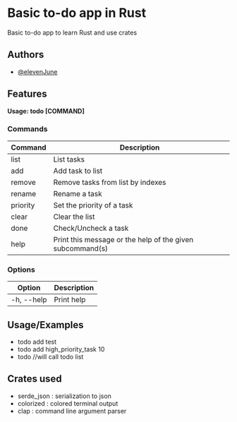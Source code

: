 
# Basic to-do app in Rust

Basic to-do app to learn Rust and use crates


## Authors

- [@elevenJune](https://github.com/ElevenJune)


## Features

__Usage: todo [COMMAND]__

### Commands

| Command   | Description                                    |
|-----------|------------------------------------------------|
| list      | List tasks                                    |
| add       | Add task to list                              |
| remove    | Remove tasks from list by indexes             |
| rename    | Rename a task                                 |
| priority  | Set the priority of a task                    |
| clear     | Clear the list                                |
| done      | Check/Uncheck a task                          |
| help      | Print this message or the help of the given subcommand(s) |

### Options

| Option             | Description      |
|--------------------|------------------|
| -h, --help         | Print help       |


## Usage/Examples

- todo add test
- todo add high_priority_task 10
- todo //will call todo list

## Crates used
- serde_json : serialization to json
- colorized : colored terminal output
- clap : command line argument parser

